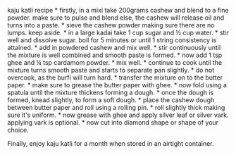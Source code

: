  kaju katli recipe 
    * firstly, in a mixi take 200grams cashew and blend to a fine powder. make sure to pulse and blend else, the cashew will release oil and turns into a paste.
    * sieve the cashew powder making sure there are no lumps. keep aside.
    * in a large kadai take 1 cup sugar and ½ cup water.
    * stir well and dissolve sugar. boil for 5 minutes or until 1 string consistency is attained.
    * add in powdered cashew and mix well.
    * stir continuously until the mixture is well combined and smooth paste is formed.
    * now add 1 tsp ghee and ¼ tsp cardamom powder.
    * mix well.
    * continue to cook until the mixture turns smooth paste and starts to separate pan slightly.
    *  do not overcook, as the burfi will turn hard.
    *  transfer the mixture on to the butter paper. 
    * make sure to grease the butter paper with ghee.
    * now fold using a spatula until the mixture thickens forming a dough.
    * once the dough is formed, knead slightly, to form a soft dough.
    * place the cashew dough between butter paper and roll using a rolling pin.
    * roll slightly thick making sure it's uniform.
    * now grease with ghee and apply silver leaf or silver vark. applying vark is optional.
    * now cut into diamond shape or shape of your choice.

 Finally, enjoy kaju katli for a month when stored in an airtight container.

